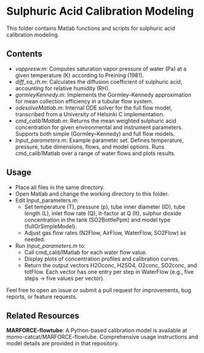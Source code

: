 # Sulphuric Acid Calibration Modeling

This folder contains Matlab functions and scripts for sulphuric acid calibration modeling. 

## Contents
- *vappresw.m*: Computes saturation vapor pressure of water (Pa) at a given temperature (K) according to Preining (1981).
- *diff_sa_rh.m*: Calculates the diffusion coefficient of sulphuric acid, accounting for relative humidity (RH).
- *gormleyKennedy.m*: Implements the Gormley–Kennedy approximation for mean collection efficiency in a tubular flow system.
- *odesolveMatlab.m*: Internal ODE solver for the full flow model, transcribed from a University of Helsinki C implementation.
- *cmd_calib1Matlab.m*: Returns the mean weighted sulphuric acid concentration for given environmental and instrument parameters. Supports both simple (Gormley–Kennedy) and full flow models.
- *Input_parameters.m*: Example parameter set. Defines temperature, pressure, tube dimensions, flows, and model options. Runs cmd_calib1Matlab over a range of water flows and plots results.

## Usage
- Place all files in the same directory.
- Open Matlab and change the working directory to this folder.
- Edit Input_parameters.m:
    - Set temperature (T), pressure (p), tube inner diameter (ID), tube length (L), inlet flow rate (Q), It-factor at Q (It), sulphur dioxide concentration in the tank (SO2BottlePpm) and model type (fullOrSimpleModel).
    - Adjust gas flow rates (N2Flow, AirFlow, WaterFlow, SO2Flow) as needed.
- Run *Input_parameters.m* to:
    - Call cmd_calib1Matlab for each water flow value.
    - Display plots of concentration profiles and calibration curves.
    - Return the output vectors H2Oconc, H2SO4, O2conc, SO2conc, and totFlow. Each vector has one entry per step in WaterFlow (e.g., five steps → five values per vector).
 
Feel free to open an issue or submit a pull request for improvements, bug reports, or feature requests.


## Related Resources

**MARFORCE-flowtube**: A Python-based calibration model is available at momo-catcat/MARFORCE-flowtube. Comprehensive usage instructions and model details are provided in that repository.

